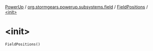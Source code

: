 [PowerUp](../../index.md) / [org.stormgears.powerup.subsystems.field](../index.md) / [FieldPositions](index.md) / [&lt;init&gt;](./-init-.md)

# &lt;init&gt;

`FieldPositions()`